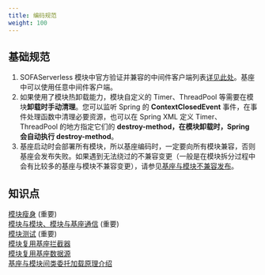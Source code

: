 ```yaml
---
title: 编码规范
weight: 100
---
```


## 基础规范
1. SOFAServerless 模块中官方验证并兼容的中间件客户端列表[详见此处](docs/tutorials/module-operation/runtime-compatibility-list)。基座中可以使用任意中间件客户端。
2. 如果使用了模块热卸载能力，模块自定义的 Timer、ThreadPool 等需要在模块**卸载时手动清理**。您可以监听 Spring 的 **ContextClosedEvent** 事件，在事件处理函数中清理必要资源，也可以在 Spring XML 定义 Timer、ThreadPool 的地方指定它们的 **destroy-method，**在模块卸载时，Spring 会自动执行** destroy-method**。
3. 基座启动时会部署所有模块，所以基座编码时，一定要向所有模块兼容，否则基座会发布失败。如果遇到无法绕过的不兼容变更（一般是在模块拆分过程中会有比较多的基座与模块不兼容变更），请参见[基座与模块不兼容发布](docs/tutorials/module-operation/incompatible-base-and-module-upgrade)。

## 知识点
[模块瘦身](../module-slimming)  (重要)<br />
[模块与模块、模块与基座通信](https://www.sofastack.tech/projects/sofa-boot/sofa-ark-ark-jvm/)  (重要)<br />
[模块测试](../module-debug)  (重要)<br />
[模块复用基座拦截器](../reuse-base-interceptor)<br />
[模块复用基座数据源](../reuse-base-datasource)<br />
[基座与模块间类委托加载原理介绍](docs/introduction/architecture/class-delegation-principle)

<br/>
<br/>
